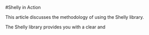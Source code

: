 #Shelly in Action

This article discusses the methodology of using the Shelly library.

The Shelly library provides you with a clear and